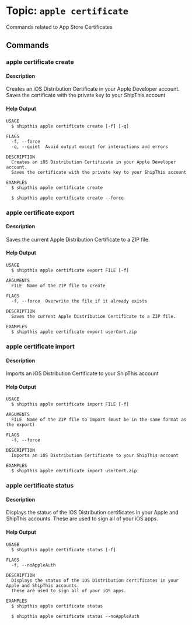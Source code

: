 # Topic: `apple certificate`

Commands related to App Store Certificates


## Commands


### apple certificate create

#### Description

Creates an iOS Distribution Certificate in your Apple Developer account.
Saves the certificate with the private key to your ShipThis account

#### Help Output

```
USAGE
  $ shipthis apple certificate create [-f] [-q]

FLAGS
  -f, --force
  -q, --quiet  Avoid output except for interactions and errors

DESCRIPTION
  Creates an iOS Distribution Certificate in your Apple Developer account.
  Saves the certificate with the private key to your ShipThis account

EXAMPLES
  $ shipthis apple certificate create

  $ shipthis apple certificate create --force
```

### apple certificate export

#### Description

Saves the current Apple Distribution Certificate to a ZIP file.

#### Help Output

```
USAGE
  $ shipthis apple certificate export FILE [-f]

ARGUMENTS
  FILE  Name of the ZIP file to create

FLAGS
  -f, --force  Overwrite the file if it already exists

DESCRIPTION
  Saves the current Apple Distribution Certificate to a ZIP file.

EXAMPLES
  $ shipthis apple certificate export userCert.zip
```

### apple certificate import

#### Description

Imports an iOS Distribution Certificate to your ShipThis account

#### Help Output

```
USAGE
  $ shipthis apple certificate import FILE [-f]

ARGUMENTS
  FILE  Name of the ZIP file to import (must be in the same format as the export)

FLAGS
  -f, --force

DESCRIPTION
  Imports an iOS Distribution Certificate to your ShipThis account

EXAMPLES
  $ shipthis apple certificate import userCert.zip
```

### apple certificate status

#### Description

Displays the status of the iOS Distribution certificates in your Apple and ShipThis accounts.
These are used to sign all of your iOS apps.

#### Help Output

```
USAGE
  $ shipthis apple certificate status [-f]

FLAGS
  -f, --noAppleAuth

DESCRIPTION
  Displays the status of the iOS Distribution certificates in your Apple and ShipThis accounts.
  These are used to sign all of your iOS apps.

EXAMPLES
  $ shipthis apple certificate status

  $ shipthis apple certificate status --noAppleAuth
```
